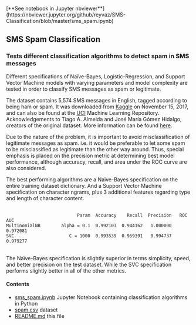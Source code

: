 
<br>
[**See notebook in Jupyter nbviewer**](https://nbviewer.jupyter.org/github/reyvaz/SMS-Classification/blob/master/sms_spam.ipynb)


## SMS Spam Classification

### Tests different classification algorithms to detect spam in SMS messages  


Different specifications of Naïve-Bayes, Logistic-Regression, and Support Vector Machine models with varying parameters and model complexity are tested in order to classify SMS messages as spam or legitimate.  

The dataset contains 5,574 SMS messages in English, tagged according to being ham or spam. It was downloaded from [Kaggle](https://www.kaggle.com/uciml/sms-spam-collection-dataset) on November 15, 2017, and can also be found at the [UCI](https://archive.ics.uci.edu/ml/datasets/SMS+Spam+Collection) Machine Learning Repository. Acknowledgements to Tiago A. Almeida and José María Gómez Hidalgo, creators of the original dataset. More information can be found [here](http://www.dt.fee.unicamp.br/~tiago/smsspamcollection/).  

Due to the nature of the problem, it is important to avoid misclassification of legitimate messages as spam. i.e. it would be preferable to let some spam to be misclassified as legitimate than the other way around. Thus, special emphasis is placed on the precision  metric at determining best model performance, although accuracy, recall, and area under the ROC curve are also considered.   

The best performing algorithms are a Naïve-Bayes specification on the entire training dataset dictionary. And a Support Vector Machine specification on character ngrams, plus 3 additional features regarding type and length of character content.  
<br>

```
                           Param  Accuracy    Recall  Precision   ROC AUC
MultinomialNB        alpha = 0.1  0.992103  0.944162   1.000000  0.972081
SVC                     C = 1000  0.993539  0.959391   0.994737  0.979277
```
<br>
The Naïve-Bayes specification is slightly superior in terms simplicity, speed, and better precision on the test dataset. While the SVC specification performs slightly better in all of the other metrics.

#### Contents 
* [sms_spam.ipynb](sms_spam.ipynb) Jupyter Notebook containing classification algorithms in Python 
* [spam.csv](spam.csv) dataset
* [README.md](README.md) this file


